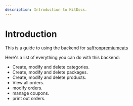 ```yaml
---
description: Introduction to KitDocs.
---
```


# Introduction

This is a guide to using the backend for [saffronpremiumeats](https://saffronpremiumeats.com)

Here's a list of everything you can do with this backend:

- Create, modify and delete categories.
- Create, modify and delete packages.
- Create, modify and delete products.
- View all orders.
- modify orders.
- manage coupons.
- print out orders.

